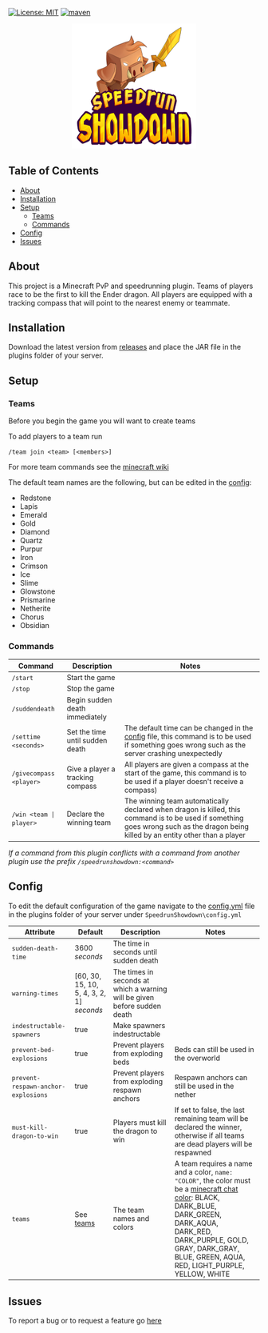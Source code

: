 [![License: MIT](https://img.shields.io/badge/License-MIT-brightgreen.svg)](https://github.com/KaiNakamura/SpeedrunShowdown/blob/master/LICENSE)
[![maven](https://github.com/KaiNakamura/SpeedrunShowdown/workflows/maven/badge.svg)](https://github.com/KaiNakamura/SpeedrunShowdown/actions)

<p align="center">
	<a href="https://github.com/KaiNakamura/SpeedrunShowdown">
		<img src="logo.png" alt="logo" width="250" height="250"/>
	</a>
</p>

## Table of Contents

* [About](#about)
* [Installation](#installation)
* [Setup](#setup)
	* [Teams](#teams)
	* [Commands](#commands)
* [Config](#config)
* [Issues](#issues)

## About

This project is a Minecraft PvP and speedrunning plugin. Teams of players race to be the first to kill the Ender dragon. All players are equipped with a tracking compass that will point to the nearest enemy or teammate.

## Installation

Download the latest version from [releases](https://github.com/KaiNakamura/SpeedrunShowdown/releases) and place the JAR file in the plugins folder of your server.

## Setup

### Teams

Before you begin the game you will want to create teams

To add players to a team run
```
/team join <team> [<members>]
```
For more team commands see the [minecraft wiki](https://minecraft.gamepedia.com/Commands/team)

The default team names are the following, but can be edited in the [config](#config):
* Redstone
* Lapis
* Emerald
* Gold
* Diamond
* Quartz
* Purpur
* Iron
* Crimson
* Ice
* Slime
* Glowstone
* Prismarine
* Netherite
* Chorus
* Obsidian

### Commands

| Command | Description | Notes |
| --- | --- | --- |
| `/start` | Start the game | |
| `/stop` | Stop the game | |
| `/suddendeath` | Begin sudden death immediately | |
| `/settime <seconds>` | Set the time until sudden death | The default time can be changed in the [config](#config) file, this command is to be used if something goes wrong such as the server crashing unexpectedly |
| `/givecompass <player>` | Give a player a tracking compass | All players are given a compass at the start of the game, this command is to be used if a player doesn't receive a compass) |
| `/win <team \| player>` | Declare the winning team | The winning team automatically declared when dragon is killed, this command is to be used if something goes wrong such as the dragon being killed by an entity other than a player |

*If a command from this plugin conflicts with a command from another plugin use the prefix `/speedrunshowdown:<command>`*

## Config

To edit the default configuration of the game navigate to the [config.yml](https://github.com/KaiNakamura/SpeedrunShowdown/blob/master/src/main/resources/config.yml) file in the plugins folder of your server under `SpeedrunShowdown\config.yml`

| Attribute | Default | Description | Notes |
| --- | --- | --- | --- |
| `sudden-death-time` | 3600 *seconds* | The time in seconds until sudden death |  |
| `warning-times` | [60, 30, 15, 10, 5, 4, 3, 2, 1] *seconds* | The times in seconds at which a warning will be given before sudden death |  |
| `indestructable-spawners` | true | Make spawners indestructable |  |
| `prevent-bed-explosions` | true | Prevent players from exploding beds | Beds can still be used in the overworld |
| `prevent-respawn-anchor-explosions` | true | Prevent players from exploding respawn anchors | Respawn anchors can still be used in the nether |
| `must-kill-dragon-to-win` | true | Players must kill the dragon to win | If set to false, the last remaining team will be declared the winner, otherwise if all teams are dead players will be respawned |
| `teams` | See [teams](#teams) | The team names and colors | A team requires a name and a color, `name: "COLOR"`, the color must be a [minecraft chat color](https://minecraft.gamepedia.com/Formatting_codes): BLACK, DARK_BLUE, DARK_GREEN, DARK_AQUA, DARK_RED, DARK_PURPLE, GOLD, GRAY, DARK_GRAY, BLUE, GREEN, AQUA, RED, LIGHT_PURPLE, YELLOW, WHITE |

## Issues

To report a bug or to request a feature go [here](https://github.com/KaiNakamura/SpeedrunShowdown/issues)
